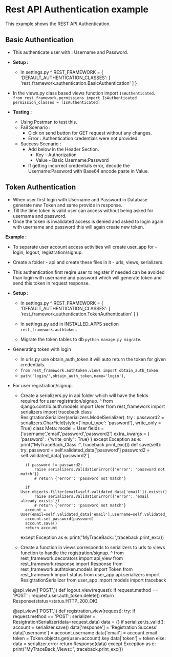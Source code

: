 # Rest API Authentication example

This example shows the REST API Authentication.

## Basic Authentication

-  This authenticate user with : Username and Password.
-  **Setup :**
   -  In settings.py
^
    REST_FRAMEWORK = {
      'DEFAULT_AUTHENTICATION_CLASSES': [
        'rest_framework.authentication.BasicAuthentication'
      ]
    }

-  In the views.py class based views function import `IsAuthenticated`.  
			`from rest_framework.permissions import IsAuthenticated`  
			`permission_classes = [IsAuthenticated]`
-  **Testing :**
   -  Using Postman to test this.
   -  Fail Scenario : 
      -  Cick on send button for GET request without any changes.
      -  Error : Authentication credentials were not provided.
   -  Success Scenario :
      -  Add below in the Header Section.
         -  Key - Authorization
         -  Value - Basic Username:Password
      -  If getting incorrect credentials error, decode the Username:Password with Base64 encode paste in Value.

## Token Authentication

-  When user first login with Username and Password in Database generate new Token and same provide in response.
-  Till the time token is valid user can access without being asked for usernama and password.
-  Once the token is invalidated access is denied and asked to login again with username and password this will again create new token.

**Example :**
-  To separate user account access activities will create user_app for - login, logout, registration/signup.
-  Create a folder - api and create these files in it - urls, views, serializers.
-  This authentication first reqire user to register if needed can be avoided than login with username and password which will generate token and send this token in request response.

-  **Setup :**
   -  In settings.py
^
    REST_FRAMEWORK = {
      'DEFAULT_AUTHENTICATION_CLASSES': [
        'rest_framework.authentication.TokenAuthentication'
      ]
    }

   -  In settings.py add in INSTALLED_APPS section `rest_framework.authtoken`.
   -  Migrate the token tables to db `python manage.py migrate`.

-  Generating token with login
   -  In urls.py use obtain_auth_token it will auto return the token for given credentials.
   -  `from rest_framework.authtoken.views import obtain_auth_token`
   -  `path('login/',obtain_auth_token,name='login'),`

-  For user registration/signup.
   -  Create a serializers.py in api folder which will have the fields required for user registration/signup.
^
    from django.contrib.auth.models import User
    from rest_framework import serializers
    import traceback
    class ResigtrationSerializer(serializers.ModelSerializer):
      try :
        password2 = serializers.CharField(style={'input_type': 'password'}, write_only = True)
        class Meta:
            model = User
            fields = ['username','email','password','password2']
            extra_kwargs = {
                'password' : {'write_only' : True}
            }
      except Exception as e:
        print("MyTraceBack_Class::", traceback.print_exc())
      def save(self):
        try:
            password = self.validated_data['password']
            password2 = self.validated_data['password2']

            if password != password2:
                raise serializers.ValidationError({'error': 'password not match'})
                # return {'error': 'password not match'}

            if User.objects.filter(email=self.validated_data['email']).exists():
                raise serializers.ValidationError({'error': 'email already exists'})
                # return {'error': 'password not match'}
            account = User(email=self.validated_data['email'],username=self.validated_data['username'])
            account.set_password(password)
            account.save()
            return account
        except Exception as e:
            print("MyTraceBack::",traceback.print_exc())  


   -  Create a function in views corresponds to serializers to urls to views function to handle the registration/signup.
^
    from rest_framework.decorators import api_view
    from rest_framework.response import Response
    from rest_framework.authtoken.models import Token
    from rest_framework import status
    from user_app.api.serializers import ResigtrationSerializer
    from user_app import models
    import traceback

    @api_view(['POST',])
    def logout_view(request):
      if request.method == 'POST' :
        request.user.auth_token.delete()
        return Response(status=status.HTTP_200_OK)

   @api_view(['POST',])
   def registration_view(request):
     try:
       if request.method == 'POST':
         serializer = ResigtrationSerializer(data=request.data)
           data = {}
           if serializer.is_valid():
                account = serializer.save()
                data['response'] = 'Registration Success'
                data['username'] = account.username
                data['email'] = account.email
                token = Token.objects.get(user=account).key
                data['token'] = token
            else:
                data = serializer.error
            return Response(data)
     except Exception as e:
        print("MyTraceBack_Views::", traceback.print_exc())

	
   
